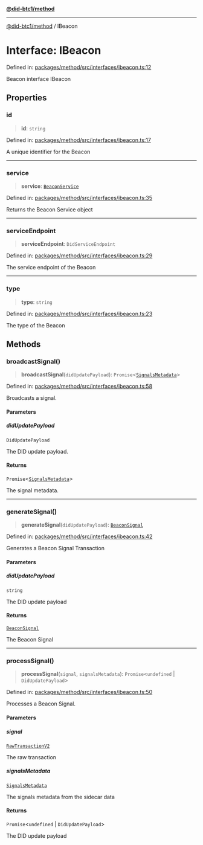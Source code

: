 [**@did-btc1/method**](../README.md)

***

[@did-btc1/method](../globals.md) / IBeacon

# Interface: IBeacon

Defined in: [packages/method/src/interfaces/ibeacon.ts:12](https://github.com/dcdpr/did-btc1-js/blob/4ab6f9915d95beed9bc633644c9db1539395f512/packages/method/src/interfaces/ibeacon.ts#L12)

Beacon interface
 IBeacon

## Properties

### id

> **id**: `string`

Defined in: [packages/method/src/interfaces/ibeacon.ts:17](https://github.com/dcdpr/did-btc1-js/blob/4ab6f9915d95beed9bc633644c9db1539395f512/packages/method/src/interfaces/ibeacon.ts#L17)

A unique identifier for the Beacon

***

### service

> **service**: [`BeaconService`](BeaconService.md)

Defined in: [packages/method/src/interfaces/ibeacon.ts:35](https://github.com/dcdpr/did-btc1-js/blob/4ab6f9915d95beed9bc633644c9db1539395f512/packages/method/src/interfaces/ibeacon.ts#L35)

Returns the Beacon Service object

***

### serviceEndpoint

> **serviceEndpoint**: `DidServiceEndpoint`

Defined in: [packages/method/src/interfaces/ibeacon.ts:29](https://github.com/dcdpr/did-btc1-js/blob/4ab6f9915d95beed9bc633644c9db1539395f512/packages/method/src/interfaces/ibeacon.ts#L29)

The service endpoint of the Beacon

***

### type

> **type**: `string`

Defined in: [packages/method/src/interfaces/ibeacon.ts:23](https://github.com/dcdpr/did-btc1-js/blob/4ab6f9915d95beed9bc633644c9db1539395f512/packages/method/src/interfaces/ibeacon.ts#L23)

The type of the Beacon

## Methods

### broadcastSignal()

> **broadcastSignal**(`didUpdatePayload`): `Promise`\<[`SignalsMetadata`](../type-aliases/SignalsMetadata.md)\>

Defined in: [packages/method/src/interfaces/ibeacon.ts:58](https://github.com/dcdpr/did-btc1-js/blob/4ab6f9915d95beed9bc633644c9db1539395f512/packages/method/src/interfaces/ibeacon.ts#L58)

Broadcasts a signal.

#### Parameters

##### didUpdatePayload

`DidUpdatePayload`

The DID update payload.

#### Returns

`Promise`\<[`SignalsMetadata`](../type-aliases/SignalsMetadata.md)\>

The signal metadata.

***

### generateSignal()

> **generateSignal**(`didUpdatePayload`): [`BeaconSignal`](BeaconSignal.md)

Defined in: [packages/method/src/interfaces/ibeacon.ts:42](https://github.com/dcdpr/did-btc1-js/blob/4ab6f9915d95beed9bc633644c9db1539395f512/packages/method/src/interfaces/ibeacon.ts#L42)

Generates a Beacon Signal Transaction

#### Parameters

##### didUpdatePayload

`string`

The DID update payload

#### Returns

[`BeaconSignal`](BeaconSignal.md)

The Beacon Signal

***

### processSignal()

> **processSignal**(`signal`, `signalsMetadata`): `Promise`\<`undefined` \| `DidUpdatePayload`\>

Defined in: [packages/method/src/interfaces/ibeacon.ts:50](https://github.com/dcdpr/did-btc1-js/blob/4ab6f9915d95beed9bc633644c9db1539395f512/packages/method/src/interfaces/ibeacon.ts#L50)

Processes a Beacon Signal.

#### Parameters

##### signal

[`RawTransactionV2`](RawTransactionV2.md)

The raw transaction

##### signalsMetadata

[`SignalsMetadata`](../type-aliases/SignalsMetadata.md)

The signals metadata from the sidecar data

#### Returns

`Promise`\<`undefined` \| `DidUpdatePayload`\>

The DID update payload
